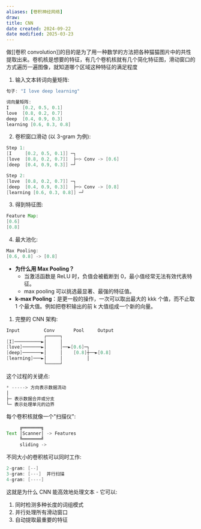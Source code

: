 ```yaml
---
aliases: [卷积神经网络]
draw: 
title: CNN
date created: 2024-09-22
date modified: 2025-03-23
---
```


做[[卷积 convolution]]的目的是为了用一种数学的方法把各种猫猫图片中的共性提取出来。卷机核是想要的特征，有几个卷机核就有几个简化特征图，滑动窗口的方式遍历一遍图像，就知道哪个区域这种特征的满足程度

1. 输入文本转词向量矩阵:

```Java
句子: "I love deep learning"

词向量矩阵:
I     [0.2, 0.5, 0.1]
love  [0.8, 0.2, 0.7]     
deep  [0.4, 0.9, 0.3]     
learning [0.6, 0.3, 0.8]  
```

2. 卷积窗口滑动 (以 3-gram 为例):

```Java
Step 1:
[I     [0.2, 0.5, 0.1]] ─┐
[love  [0.8, 0.2, 0.7]]  ├─> Conv -> [0.6]
[deep  [0.4, 0.9, 0.3]] ─┘

Step 2:
[love  [0.8, 0.2, 0.7]] ─┐
[deep  [0.4, 0.9, 0.3]]  ├─> Conv -> [0.8]
[learning [0.6, 0.3, 0.8]] ─┘
```

3. 得到特征图:

```Java
Feature Map:
[0.6]
[0.8]
```

4. 最大池化:

```Java
Max Pooling:
[0.6, 0.8] -> [0.8]
```

- **为什么用 Max Pooling？**
    - 当激活函数是 ReLU 时，负值会被截断到 0，最小值经常无法有效代表特征。
    - max pooling 可以挑选最显著、最强的特征值。
- **k-max Pooling**：是更一般的操作，一次可以取出最大的 kkk 个值，而不止取 1 个最大值。例如把卷积输出的前 k 大值组成一个新的向量。

1. 完整的 CNN 架构:

```Java
Input         Conv       Pool     Output
              ┌─────┐      
[I]──────────►│     │      
[love]───────►│     │──►[0.6]─┐     
[deep]───────►│     │    [0.8]┼──►[0.8]
[learning]───►│     │         │     
              └─────┘         
```

这个过程的关键点:

```Java
* -----> 方向表示数据流动
│
├─ 表示数据合并或分支
└─ 表示处理单元的边界
```

每个卷积核就像一个"扫描仪":

```Java
     ╔═══════╗
Text │Scanner│ -> Features
     ╚═══════╝
     sliding ->
```

不同大小的卷积核可以同时工作:

```Java
2-gram: [--]
3-gram: [---]  并行扫描
4-gram: [----]
```

这就是为什么 CNN 能高效地处理文本 - 它可以:

1. 同时检测多种长度的词组模式
2. 并行处理所有滑动窗口
3. 自动提取最重要的特征
